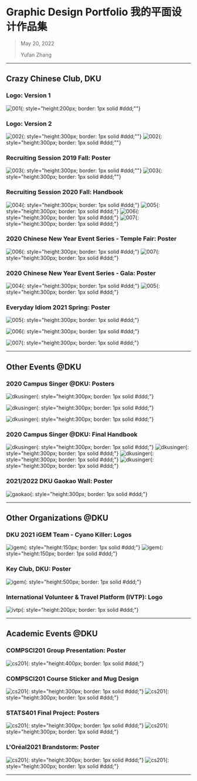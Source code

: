 # Graphic Design Portfolio 我的平面设计作品集

> May 20, 2022
> 
> Yufan Zhang

---

## **Crazy Chinese Club, DKU**

### Logo: Version 1

![001](../img/blogs/graphic/crazychinese.png){: style="height:200px; border: 1px solid #ddd;""}

### Logo: Version 2

![002](../img/blogs/graphic/cc_new.png){: style="height:300px; border: 1px solid #ddd;""}
![002](../img/blogs/graphic/cc_logo.jpg){: style="height:300px; border: 1px solid #ddd;""}

### Recruiting Session 2019 Fall: Poster

![003](../img/blogs/graphic/re_1.jpg){: style="height:300px; border: 1px solid #ddd;""}
![003](../img/blogs/graphic/re_2.jpg){: style="height:300px; border: 1px solid #ddd;""}


### Recruiting Session 2020 Fall: Handbook

![004](../img/blogs/graphic/cc_re.jpg){: style="height:300px; border: 1px solid #ddd;"}
![005](../img/blogs/graphic/2.jpg){: style="height:300px; border: 1px solid #ddd;"}
![006](../img/blogs/graphic/3.jpg){: style="height:300px; border: 1px solid #ddd;"}
![007](../img/blogs/graphic/4.jpg){: style="height:300px; border: 1px solid #ddd;"}

### 2020 Chinese New Year Event Series - Temple Fair: Poster

![006](../img/blogs/graphic/cny/TEMPLE%204-min.jpg){: style="height:300px; border: 1px solid #ddd;"}
![007](../img/blogs/graphic/cny/TEMPLE%20TV-min.jpg){: style="height:300px; border: 1px solid #ddd;"}

### 2020 Chinese New Year Event Series - Gala: Poster

![004](../img/blogs/graphic/cny/GALA%204-min.jpg){: style="height:300px; border: 1px solid #ddd;"}
![005](../img/blogs/graphic/cny/GALA%20TV-min.jpg){: style="height:300px; border: 1px solid #ddd;"}

### Everyday Idiom 2021 Spring: Poster

![005](../img/blogs/graphic/every/0220.jpg){: style="height:300px; border: 1px solid #ddd;"}

![006](../img/blogs/graphic/every/0227.jpg){: style="height:300px; border: 1px solid #ddd;"}

![007](../img/blogs/graphic/every/0228.jpg){: style="height:300px; border: 1px solid #ddd;"}

---

## **Other Events @DKU**

### 2020 Campus Singer @DKU: Posters

![dkusinger](../img/blogs/graphic/dkusinger/first.jpg){: style="height:300px; border: 1px solid #ddd;"}

![dkusinger](../img/blogs/graphic/dkusinger/coach-min.jpeg){: style="height:300px; border: 1px solid #ddd;"}

![dkusinger](../img/blogs/graphic/dkusinger/TopTen-min.jpeg){: style="height:300px; border: 1px solid #ddd;"}

### 2020 Campus Singer @DKU: Final Handbook

![dkusinger](../img/blogs/graphic/dkusinger/A%E5%89%AF%E6%9C%AC.jpg){: style="height:300px; border: 1px solid #ddd;"}
![dkusinger](../img/blogs/graphic/dkusinger/B%E5%89%AF%E6%9C%AC.jpg){: style="height:300px; border: 1px solid #ddd;"}
![dkusinger](../img/blogs/graphic/dkusinger/C%E5%89%AF%E6%9C%AC.jpg){: style="height:300px; border: 1px solid #ddd;"}
![dkusinger](../img/blogs/graphic/dkusinger/D%E5%89%AF%E6%9C%AC.jpg){: style="height:300px; border: 1px solid #ddd;"}

### 2021/2022 DKU Gaokao Wall: Poster

![gaokao](../img/blogs/graphic/gaokao.png){: style="height:300px; border: 1px solid #ddd;"}

---

## **Other Organizations @DKU**

### DKU 2021 iGEM Team - Cyano Killer: Logos

![igem](../img/blogs/graphic/igem/1.png){: style="height:150px; border: 1px solid #ddd;"}
![igem](../img/blogs/graphic/igem/2.png){: style="height:150px; border: 1px solid #ddd;"}

### Key Club, DKU: Poster

![igem](../img/blogs/graphic/key.png){: style="height:500px; border: 1px solid #ddd;"}

### International Volunteer & Travel Platform (IVTP): Logo

![ivtp](../img/blogs/graphic/ivtp.jpg){: style="height:200px; border: 1px solid #ddd;"}

---

## **Academic Events @DKU**

### COMPSCI201 Group Presentation: Poster

![cs201](../img/blogs/graphic/academic/cs201.jpg){: style="height:400px; border: 1px solid #ddd;"}

### COMPSCI201 Course Sticker and Mug Design

![cs201](../img/blogs/graphic/academic/Sticker.png){: style="height:300px; border: 1px solid #ddd;"}
![cs201](../img/blogs/graphic/academic/CS201_Mug_3.jpg){: style="height:300px; border: 1px solid #ddd;"}

### STATS401 Final Project: Posters

![cs201](../img/blogs/graphic/academic/cover.jpg){: style="height:300px; border: 1px solid #ddd;"}
![cs201](../img/blogs/graphic/academic/poster_ver4.jpg){: style="height:300px; border: 1px solid #ddd;"}

### L'Oréal2021 Brandstorm: Poster

![cs201](../img/blogs/graphic/academic/cover_hawx.jpg){: style="height:300px; border: 1px solid #ddd;"}
![cs201](../img/blogs/graphic/academic/1111.jpg){: style="height:300px; border: 1px solid #ddd;"}

---
